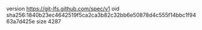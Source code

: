 version https://git-lfs.github.com/spec/v1
oid sha256:1840b23ec4642519f5ca2ca3b82c32bb6e50878d4c555f14bbc1f9463a7d425e
size 4287
